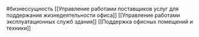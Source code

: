 #бизнессущность 
[[Управление работами поставщиков услуг для поддержания жизнедеятельности офиса]]
[[Управление работами эксплуатационных служб здания]]
[[Поддержка офисных помещений и техники]]

